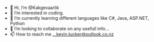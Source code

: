 - 👋 Hi, I’m @Kakgevaarlik
- 👀 I’m interested in coding.
- 🌱 I’m currently learning different languages like C#, Java, ASP.NET, Python
- 💞️ I’m looking to collaborate on any usefull info...
- 📫 How to reach me ...kevin.tucker@outlook.co.nz

<!---
Kakgevaarlik/Kakgevaarlik is a ✨ special ✨ repository because its `README.md` (this file) appears on your GitHub profile.
You can click the Preview link to take a look at your changes.
--->
